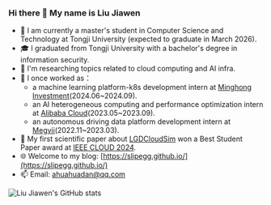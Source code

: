 ### Hi there 👋 My name is Liu Jiawen 

- 🔭 I am currently a master's student in Computer Science and Technology at Tongji University (expected to graduate in March 2026).
- 🎓 I graduated from Tongji University with a bachelor's degree in information security.
- 🌱 I'm researching topics related to cloud computing and AI infra.
- 💼 I once worked as：
  + a machine learning platform-k8s development intern at [Minghong Investment](https://www.mhfunds.com/)(2024.06~2024.09).
  + an AI heterogeneous computing and performance optimization intern at [Alibaba Cloud](https://www.aliyun.com/)(2023.05~2023.09).
  + an autonomous driving data platform development intern at [Megvii](https://www.megvii.com/)(2022.11~2023.03).
- 📜 My first scientific paper about [LGDCloudSim](https://github.com/slipegg/LGDCloudSim) won a Best Student Paper award at [IEEE CLOUD 2024](https://cloud.conferences.computer.org/2024/).
- 🌐 Welcome to my blog: [https://slipegg.github.io/](https://slipegg.github.io/)
- 📫 Email: ahuahuadan@qq.com

![Liu Jiawen's GitHub stats](https://github-readme-stats.vercel.app/api?username=slipegg&title_color=10&text_color=777&count_private=true&show_icons=true&hide=contribs,issues)
